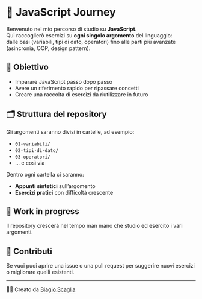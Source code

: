 # 🚀 JavaScript Journey

Benvenuto nel mio percorso di studio su **JavaScript**.  
Qui raccoglierò esercizi su **ogni singolo argomento** del linguaggio:  
dalle basi (variabili, tipi di dato, operatori) fino alle parti più avanzate (asincronia, OOP, design pattern).  

## 🎯 Obiettivo
- Imparare JavaScript passo dopo passo  
- Avere un riferimento rapido per ripassare concetti  
- Creare una raccolta di esercizi da riutilizzare in futuro  

## 🗂 Struttura del repository
Gli argomenti saranno divisi in cartelle, ad esempio:
- `01-variabili/`
- `02-tipi-di-dato/`
- `03-operatori/`
- … e così via  

Dentro ogni cartella ci saranno:
- **Appunti sintetici** sull’argomento  
- **Esercizi pratici** con difficoltà crescente  

## 🚧 Work in progress
Il repository crescerà nel tempo man mano che studio ed esercito i vari argomenti.  

## 🤝 Contributi
Se vuoi puoi aprire una issue o una pull request per suggerire nuovi esercizi o migliorare quelli esistenti.  

---

👨‍💻 Creato da [Biagio Scaglia](https://biagioscaglia.com)  
